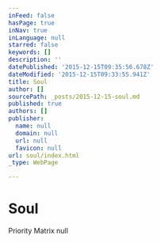 ```yaml
---
inFeed: false
hasPage: true
inNav: true
inLanguage: null
starred: false
keywords: []
description: ''
datePublished: '2015-12-15T09:35:56.678Z'
dateModified: '2015-12-15T09:33:55.941Z'
title: Soul
author: []
sourcePath: _posts/2015-12-15-soul.md
published: true
authors: []
publisher:
  name: null
  domain: null
  url: null
  favicon: null
url: soul/index.html
_type: WebPage

---
```

# Soul

Priority Matrix
null
